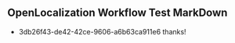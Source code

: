 ## OpenLocalization Workflow Test MarkDown
* 3db26f43-de42-42ce-9606-a6b63ca911e6 thanks!

<!--HONumber=Jul16_HO2-->


